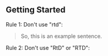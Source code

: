 
## Getting Started

Rule 1: Don't use "rtd":

> So, this is an example sentence.

Rule 2: Don't use "RtD" or "RTD":
